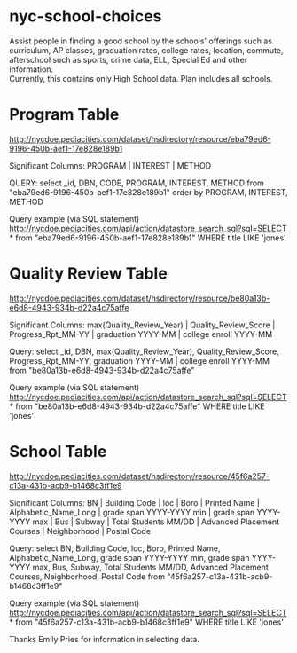 nyc-school-choices
==================

Assist people in finding a good school by the schools' offerings such as curriculum, AP classes, graduation rates, college rates, location, commute, afterschool such as sports, crime data, ELL, Special Ed and other information.  
Currently, this contains only High School data.  Plan includes all schools.


Program Table
=============
http://nycdoe.pediacities.com/dataset/hsdirectory/resource/eba79ed6-9196-450b-aef1-17e828e189b1


Significant Columns: PROGRAM | INTEREST | METHOD

QUERY: select _id, DBN, CODE, PROGRAM, INTEREST, METHOD from "eba79ed6-9196-450b-aef1-17e828e189b1" order by PROGRAM, INTEREST, METHOD

Query example (via SQL statement)
http://nycdoe.pediacities.com/api/action/datastore_search_sql?sql=SELECT * from "eba79ed6-9196-450b-aef1-17e828e189b1" WHERE title LIKE 'jones'


Quality Review Table
====================
http://nycdoe.pediacities.com/dataset/hsdirectory/resource/be80a13b-e6d8-4943-934b-d22a4c75affe

Significant Columns: max(Quality_Review_Year) | Quality_Review_Score | Progress_Rpt_MM-YY | graduation YYYY-MM | college enroll YYYY-MM

Query: select _id, DBN, max(Quality_Review_Year), Quality_Review_Score, Progress_Rpt_MM-YY, graduation YYYY-MM | college enroll YYYY-MM from "be80a13b-e6d8-4943-934b-d22a4c75affe"


Query example (via SQL statement)
http://nycdoe.pediacities.com/api/action/datastore_search_sql?sql=SELECT * from "be80a13b-e6d8-4943-934b-d22a4c75affe"  WHERE title LIKE 'jones'


School Table
============
http://nycdoe.pediacities.com/dataset/hsdirectory/resource/45f6a257-c13a-431b-acb9-b1468c3ff1e9

Significant Columns: BN | Building Code | loc | Boro | Printed Name | Alphabetic_Name_Long | grade span YYYY-YYYY min | grade span YYYY-YYYY max | Bus | Subway | Total Students MM/DD | Advanced Placement Courses | Neighborhood | Postal Code

Query: select BN, Building Code, loc, Boro, Printed Name, Alphabetic_Name_Long, grade span YYYY-YYYY min, grade span YYYY-YYYY max, Bus, Subway, Total Students MM/DD, Advanced Placement Courses, Neighborhood, Postal Code from "45f6a257-c13a-431b-acb9-b1468c3ff1e9"

Query example (via SQL statement)
http://nycdoe.pediacities.com/api/action/datastore_search_sql?sql=SELECT * from "45f6a257-c13a-431b-acb9-b1468c3ff1e9" WHERE title LIKE 'jones'


Thanks Emily Pries for information in selecting data.
